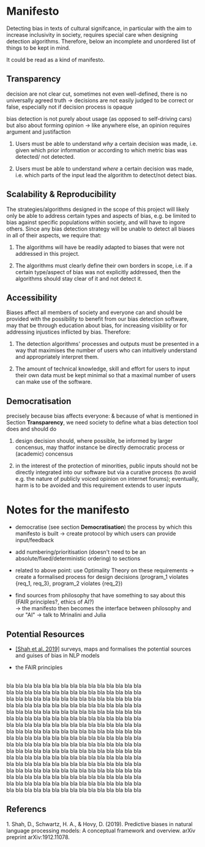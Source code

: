 # Manifesto

Detecting bias in texts of cultural signifcance, in particular with the aim to increase inclusivity in society, 
requires special care when designing detection algorithms. Therefore, below an incomplete and unordered list of things to be kept in mind.

It could be read as a kind of manifesto.


## Transparency

decision are not clear cut, sometimes not even well-defined, there is no universally agreed truth -> decisions are not easily judged to be correct or false, especially not if decision process is opaque

bias detection is not purely about usage (as opposed to self-driving cars) but also about forming opinion -> like anywhere else, an opinion requires argument and justifaction



  1. Users must be able to understand *why* a certain decision was made, i.e. given which prior information or according to which metric bias was detected/
not detected.

  2. Users must be able to understand *where* a certain decision was made, i.e. which parts of the input lead the algorithm to detect/not detect bias.


## Scalability & Reproducibility

The strategies/algorithms designed in the scope of this project will likely only be able to address certain types and aspects of bias, e.g. be limited to bias against specific populations within society, and will have to ingore others. Since any bias detection strategy will be unable to detect all biases in all of their aspects, we require that: 

  1. The algorithms will have be readily adapted to biases that were not addressed in this project.
  
  2. The algorithms must clearly define their own borders in scope, i.e. if a certain type/aspect of bias was not explicitly addressed, then the algorithms should stay clear of it and not detect it.


## Accessibility

Biases affect all members of society and everyone can and should be provided with the possibility to benefit from our bias detection software, may that be 
through education about bias, for increasing visibility or for addressing injustices inflicted by bias. Therefore:

  1. The detection algorithms' processes and outputs must be presented in a way that maximises the number of users who can intuitively understand and 
  appropriately interpret them.
  
  2. The amount of technical knowledge, skill and effort for users to input their own data must be kept minimal so that a maximal number of users can 
  make use of the software.
  
  
## Democratisation

precisely because bias affects everyone: & because of what is mentioned in Section **Transparency**, we need society to define what a bias detection tool does and should do 


  1. design decision should, where possible, be informed by larger concensus, may thatfor instance be directly democratic process or (academic) concensus
  
  2. in the interest of the protection of minorities, public inputs should not be directly integrated into our software but via a curative process (to avoid e.g. the nature of publicly voiced opinion on internet forums); eventually, harm is to be avoided and this requirement extends to user inputs
  
  

 
 
 
# Notes for the manifesto

 - democratise (see section **Democratisation**) the process by which this manifesto is built -> create protocol by which users can provide input/feedback
 
 - add numbering/prioritisation (doesn't need to be an absolute/fixed/deterministic ordering) to sections
 
 - related to above point: use Optimality Theory on these requirements -> create a formalised process for design decisions (program\_1 violates {req\_1, req\_3}, program\_2 violates {req\_2}) 
 
 - find sources from philosophy that have something to say about this (FAIR principles?, ethics of AI?) <br>
 -> the manifesto then becomes the interface between philosophy and our "AI"
 -> talk to Mrinalini and Julia
 


## Potential Resources

 - [[Shah et al. 2019]](#1) surveys, maps and formalises the potential sources and guises of bias in NLP models
 
 - the FAIR principles
 

<br>
bla bla bla bla bla bla bla bla bla bla bla bla bla bla bla 
<br>
bla bla bla bla bla bla bla bla bla bla bla bla bla bla bla 
<br>
bla bla bla bla bla bla bla bla bla bla bla bla bla bla bla 
<br>
bla bla bla bla bla bla bla bla bla bla bla bla bla bla bla 
<br>
bla bla bla bla bla bla bla bla bla bla bla bla bla bla bla 
<br>
bla bla bla bla bla bla bla bla bla bla bla bla bla bla bla 
<br>
bla bla bla bla bla bla bla bla bla bla bla bla bla bla bla 
<br>
bla bla bla bla bla bla bla bla bla bla bla bla bla bla bla 
<br>
bla bla bla bla bla bla bla bla bla bla bla bla bla bla bla 
<br>
bla bla bla bla bla bla bla bla bla bla bla bla bla bla bla 
<br>
bla bla bla bla bla bla bla bla bla bla bla bla bla bla bla 
<br>
bla bla bla bla bla bla bla bla bla bla bla bla bla bla bla 
<br>
bla bla bla bla bla bla bla bla bla bla bla bla bla bla bla 
<br>
bla bla bla bla bla bla bla bla bla bla bla bla bla bla bla 
<br>
bla bla bla bla bla bla bla bla bla bla bla bla bla bla bla 
<br>
bla bla bla bla bla bla bla bla bla bla bla bla bla bla bla 
<br>
bla bla bla bla bla bla bla bla bla bla bla bla bla bla bla 

 
 
 


## Referencs
  <a id="Shah et al. 2019">1. </a> 
  Shah, D., Schwartz, H. A., & Hovy, D. (2019). Predictive biases in natural language processing models: A conceptual framework and overview. arXiv preprint arXiv:1912.11078.
  



  
